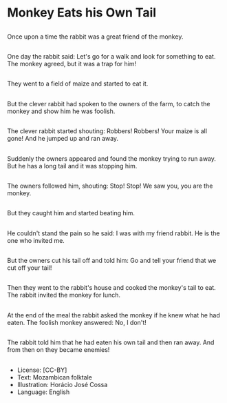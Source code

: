 # Monkey Eats his Own Tail

##
Once upon a time the
rabbit was a great
friend of the monkey.

##
One day the rabbit
said:
Let's go for a walk
and look for
something to eat.
The monkey agreed,
but it was a trap for
him!

##
They went to a field of
maize and started to
eat it.

##
But the clever rabbit
had spoken to the
owners of the farm, to
catch the monkey and
show him he was
foolish.

##
The clever rabbit
started shouting:
Robbers! Robbers!
Your maize is all gone!
And he jumped up and
ran away.

##
Suddenly the owners
appeared and found
the monkey trying to
run away. But he has a
long tail and it was
stopping him.

##
The owners followed
him, shouting:
Stop! Stop!
We saw you, you are
the monkey.

##
But they caught him
and started beating
him.

##
He couldn't stand the
pain so he said:
I was with my friend
rabbit. He is the one
who invited me.

##
But the owners cut his
tail off and told him:
Go and tell your friend
that we cut off your tail!

##
Then they went to the
rabbit's house and
cooked the monkey's
tail to eat.
The rabbit invited the
monkey for lunch.

##
At the end of the meal
the rabbit asked the
monkey if he knew
what he had eaten.
The foolish monkey
answered: No, I don't!

##
The rabbit told him that
he had eaten his own
tail and then ran away.
And from then on they
became enemies!

##
* License: [CC-BY]
* Text: Mozambican folktale
* Illustration: Horácio José Cossa
* Language: English
